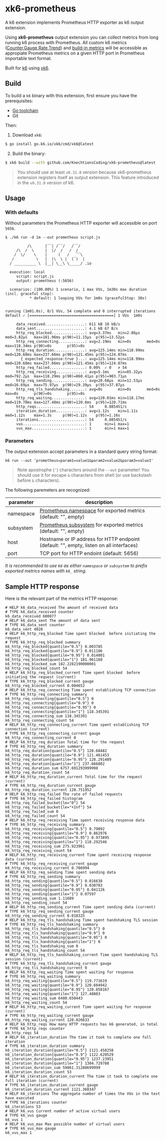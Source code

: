 # xk6-prometheus

A k6 extension implements Prometheus HTTP exporter as k6 output extension.

Using **xk6-prometheus** output extension you can collect metrics from long running k6 process with Prometheus. All custom k6 metrics ([Counter](https://k6.io/docs/javascript-api/k6-metrics/counter/),[Gauge](https://k6.io/docs/javascript-api/k6-metrics/gauge/),[Rate](https://k6.io/docs/javascript-api/k6-metrics/rate/),[Trend](https://k6.io/docs/javascript-api/k6-metrics/trend/)) and [build-in metrics](https://k6.io/docs/using-k6/metrics/#built-in-metrics) will be accessible as appropiate Prometheus metrics on a given HTTP port in Prometheus importable text format. 

Built for [k6](https://go.k6.io/k6) using [xk6](https://github.com/grafana/xk6).

## Build

To build a `k6` binary with this extension, first ensure you have the prerequisites:

- [Go toolchain](https://go101.org/article/go-toolchain.html)
- Git

Then:

1. Download `xk6`:
  ```bash
  $ go install go.k6.io/xk6/cmd/xk6@latest
  ```

2. Build the binary:
  ```bash
  $ xk6 build --with github.com/KnechtionsCoding/xk6-prometheus@latest
  ```

> You should use at least `v0.31.0` version because xk6-prometheus extension registers itself as output extension. This feature introduced in the `v0.31.0` version of k6.

## Usage

### With defaults

Without parameters the Prometheus HTTP exporter will accessible on port `5656`.

```plain
$ ./k6 run -d 1m --out prometheus script.js

          /\      |‾‾| /‾‾/   /‾‾/   
     /\  /  \     |  |/  /   /  /    
    /  \/    \    |     (   /   ‾‾\  
   /          \   |  |\  \ |  (‾)  | 
  / __________ \  |__| \__\ \_____/ .io

  execution: local
     script: script.js
     output: prometheus (:5656)

  scenarios: (100.00%) 1 scenario, 1 max VUs, 1m30s max duration (incl. graceful stop):
           * default: 1 looping VUs for 1m0s (gracefulStop: 30s)


running (1m01.0s), 0/1 VUs, 54 complete and 0 interrupted iterations
default ✓ [======================================] 1 VUs  1m0s

     data_received..................: 611 kB 10 kB/s
     data_sent......................: 4.1 kB 67 B/s
     http_req_blocked...............: avg=3.37ms   min=2.86µs   med=3.82µs   max=181.96ms p(90)=11.15µs  p(95)=13.52µs 
     http_req_connecting............: avg=2.19ms   min=0s       med=0s       max=118.34ms p(90)=0s       p(95)=0s      
     http_req_duration..............: avg=125.14ms min=118.99ms med=120.68ms max=237.66ms p(90)=121.45ms p(95)=124.07ms
       { expected_response:true }...: avg=125.14ms min=118.99ms med=120.68ms max=237.66ms p(90)=121.45ms p(95)=124.07ms
     http_req_failed................: 0.00%  ✓ 0   ✗ 54 
     http_req_receiving.............: avg=5.1ms    min=85.32µs  med=792.2µs  max=118.29ms p(90)=860.41µs p(95)=903.71µs
     http_req_sending...............: avg=20.68µs  min=12.53µs  med=16.69µs  max=75.97µs  p(90)=29.39µs  p(95)=37.87µs 
     http_req_tls_handshaking.......: avg=0s       min=0s       med=0s       max=0s       p(90)=0s       p(95)=0s      
     http_req_waiting...............: avg=120.01ms min=118.17ms med=119.78ms max=127.48ms p(90)=120.6ms  p(95)=120.71ms
     http_reqs......................: 54     0.885451/s
     iteration_duration.............: avg=1.12s    min=1.11s    med=1.12s    max=1.3s     p(90)=1.12s    p(95)=1.16s   
     iterations.....................: 54     0.885451/s
     vus............................: 1      min=1 max=1
     vus_max........................: 1      min=1 max=1
```

### Parameters

The output extension accept parameters in a standard query string format:

```
k6 run --out 'prometheus=param1=value1&param2=value2&param3=value3'
```

> Note apostrophe (`'`) characters around the `--out` parameter! You should use it for escape `&` characters from shell (or use backslash before `&` characters).

The following paremeters are recognized:

parameter | description
----------|------------
namespace | [Prometheus namespace](https://prometheus.io/docs/practices/naming/) for exported metrics (default: "", empty)
subsystem | [Prometheus subsystem](https://prometheus.io/docs/practices/naming/) for exported metrics (default: "", empty)
host      | Hostname or IP address for HTTP endpoint (default: "", empty, listen on all interfaces)
port      | TCP port for HTTP endoint (default: 5656)

*It is recommended to use `k6` as either `namespace` or `subsystem` to prefix exported metrics names with `k6_` string.*

## Sample HTTP response

Here is the relevant part of the metrics HTTP response:

```plain
# HELP k6_data_received The amount of received data
# TYPE k6_data_received counter
k6_data_received 600077
# HELP k6_data_sent The amount of data sent
# TYPE k6_data_sent counter
k6_data_sent 4028
# HELP k6_http_req_blocked Time spent blocked  before initiating the request
# TYPE k6_http_req_blocked summary
k6_http_req_blocked{quantile="0.5"} 0.003785
k6_http_req_blocked{quantile="0.9"} 0.011186
k6_http_req_blocked{quantile="0.95"} 0.014801
k6_http_req_blocked{quantile="1"} 181.961168
k6_http_req_blocked_sum 182.2282190000001
k6_http_req_blocked_count 54
# HELP k6_http_req_blocked_current Time spent blocked  before initiating the request (current)
# TYPE k6_http_req_blocked_current gauge
k6_http_req_blocked_current 0.004652
# HELP k6_http_req_connecting Time spent establishing TCP connection
# TYPE k6_http_req_connecting summary
k6_http_req_connecting{quantile="0.5"} 0
k6_http_req_connecting{quantile="0.9"} 0
k6_http_req_connecting{quantile="0.95"} 0
k6_http_req_connecting{quantile="1"} 118.345391
k6_http_req_connecting_sum 118.345391
k6_http_req_connecting_count 54
# HELP k6_http_req_connecting_current Time spent establishing TCP connection (current)
# TYPE k6_http_req_connecting_current gauge
k6_http_req_connecting_current 0
# HELP k6_http_req_duration Total time for the request
# TYPE k6_http_req_duration summary
k6_http_req_duration{quantile="0.5"} 120.68482
k6_http_req_duration{quantile="0.9"} 121.461453
k6_http_req_duration{quantile="0.95"} 128.291489
k6_http_req_duration{quantile="1"} 237.666802
k6_http_req_duration_sum 6757.691293999998
k6_http_req_duration_count 54
# HELP k6_http_req_duration_current Total time for the request (current)
# TYPE k6_http_req_duration_current gauge
k6_http_req_duration_current 120.751952
# HELP k6_http_req_failed The rate of failed requests
# TYPE k6_http_req_failed histogram
k6_http_req_failed_bucket{le="0"} 54
k6_http_req_failed_bucket{le="+Inf"} 54
k6_http_req_failed_sum 0
k6_http_req_failed_count 54
# HELP k6_http_req_receiving Time spent receiving response data
# TYPE k6_http_req_receiving summary
k6_http_req_receiving{quantile="0.5"} 0.79092
k6_http_req_receiving{quantile="0.9"} 0.862976
k6_http_req_receiving{quantile="0.95"} 0.973895
k6_http_req_receiving{quantile="1"} 118.292546
k6_http_req_receiving_sum 275.923961
k6_http_req_receiving_count 54
# HELP k6_http_req_receiving_current Time spent receiving response data (current)
# TYPE k6_http_req_receiving_current gauge
k6_http_req_receiving_current 0.706994
# HELP k6_http_req_sending Time spent sending data
# TYPE k6_http_req_sending summary
k6_http_req_sending{quantile="0.5"} 0.016638
k6_http_req_sending{quantile="0.9"} 0.030783
k6_http_req_sending{quantile="0.95"} 0.041126
k6_http_req_sending{quantile="1"} 0.07597
k6_http_req_sending_sum 1.11689
k6_http_req_sending_count 54
# HELP k6_http_req_sending_current Time spent sending data (current)
# TYPE k6_http_req_sending_current gauge
k6_http_req_sending_current 0.018325
# HELP k6_http_req_tls_handshaking Time spent handshaking TLS session
# TYPE k6_http_req_tls_handshaking summary
k6_http_req_tls_handshaking{quantile="0.5"} 0
k6_http_req_tls_handshaking{quantile="0.9"} 0
k6_http_req_tls_handshaking{quantile="0.95"} 0
k6_http_req_tls_handshaking{quantile="1"} 0
k6_http_req_tls_handshaking_sum 0
k6_http_req_tls_handshaking_count 54
# HELP k6_http_req_tls_handshaking_current Time spent handshaking TLS session (current)
# TYPE k6_http_req_tls_handshaking_current gauge
k6_http_req_tls_handshaking_current 0
# HELP k6_http_req_waiting Time spent waiting for response
# TYPE k6_http_req_waiting summary
k6_http_req_waiting{quantile="0.5"} 119.771619
k6_http_req_waiting{quantile="0.9"} 120.604942
k6_http_req_waiting{quantile="0.95"} 120.858167
k6_http_req_waiting{quantile="1"} 127.48803
k6_http_req_waiting_sum 6480.650443
k6_http_req_waiting_count 54
# HELP k6_http_req_waiting_current Time spent waiting for response (current)
# TYPE k6_http_req_waiting_current gauge
k6_http_req_waiting_current 120.026633
# HELP k6_http_reqs How many HTTP requests has k6 generated, in total
# TYPE k6_http_reqs counter
k6_http_reqs 54
# HELP k6_iteration_duration The time it took to complete one full iteration
# TYPE k6_iteration_duration summary
k6_iteration_duration{quantile="0.5"} 1121.458258
k6_iteration_duration{quantile="0.9"} 1122.620529
k6_iteration_duration{quantile="0.95"} 1237.23951
k6_iteration_duration{quantile="1"} 1304.729788
k6_iteration_duration_sum 59861.31288699999
k6_iteration_duration_count 53
# HELP k6_iteration_duration_current The time it took to complete one full iteration (current)
# TYPE k6_iteration_duration_current gauge
k6_iteration_duration_current 1121.360347
# HELP k6_iterations The aggregate number of times the VUs in the test have executed
# TYPE k6_iterations counter
k6_iterations 53
# HELP k6_vus Current number of active virtual users
# TYPE k6_vus gauge
k6_vus 1
# HELP k6_vus_max Max possible number of virtual users
# TYPE k6_vus_max gauge
k6_vus_max 1
```
